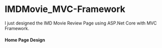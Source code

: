 # IMDMovie_MVC-Framework
I just designed the  IMD Movie Review Page using ASP.Net Core with MVC Framework.
#### Home Page Design
